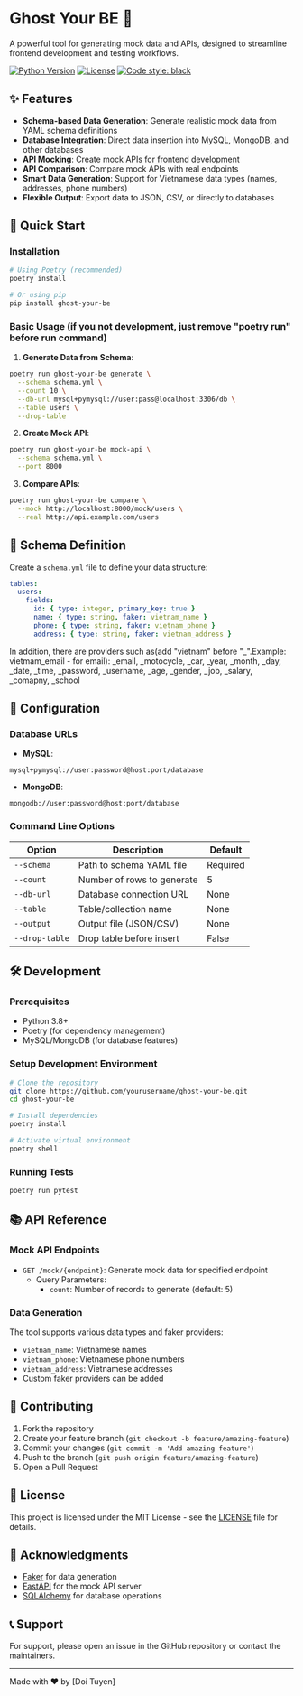 # Ghost Your BE 🚀

A powerful tool for generating mock data and APIs, designed to streamline frontend development and testing workflows.

[![Python Version](https://img.shields.io/badge/python-3.8%2B-blue)](https://www.python.org/downloads/)
[![License](https://img.shields.io/badge/license-MIT-green)](LICENSE)
[![Code style: black](https://img.shields.io/badge/code%20style-black-000000.svg)](https://github.com/psf/black)

## ✨ Features

- **Schema-based Data Generation**: Generate realistic mock data from YAML schema definitions
- **Database Integration**: Direct data insertion into MySQL, MongoDB, and other databases
- **API Mocking**: Create mock APIs for frontend development
- **API Comparison**: Compare mock APIs with real endpoints
- **Smart Data Generation**: Support for Vietnamese data types (names, addresses, phone numbers)
- **Flexible Output**: Export data to JSON, CSV, or directly to databases

## 🚀 Quick Start

### Installation

```bash
# Using Poetry (recommended)
poetry install

# Or using pip
pip install ghost-your-be
```

### Basic Usage (if you not development, just remove "poetry run" before run command)

1. **Generate Data from Schema**:
```bash
poetry run ghost-your-be generate \
  --schema schema.yml \
  --count 10 \
  --db-url mysql+pymysql://user:pass@localhost:3306/db \
  --table users \
  --drop-table
```

2. **Create Mock API**:
```bash
poetry run ghost-your-be mock-api \
  --schema schema.yml \
  --port 8000
```

3. **Compare APIs**:
```bash
poetry run ghost-your-be compare \
  --mock http://localhost:8000/mock/users \
  --real http://api.example.com/users
```

## 📝 Schema Definition

Create a `schema.yml` file to define your data structure:

```yaml
tables:
  users:
    fields:
      id: { type: integer, primary_key: true }
      name: { type: string, faker: vietnam_name }
      phone: { type: string, faker: vietnam_phone }
      address: { type: string, faker: vietnam_address }
```

In addition, there are providers such as(add "vietnam" before "_".Example: vietmam_email - for email): _email, _motocycle, _car, _year, _month, _day, _date, _time, _password, _username, _age, _gender, _job, _salary, _comapny, _school

## 🔧 Configuration

### Database URLs

- **MySQL**:
```
mysql+pymysql://user:password@host:port/database
```

- **MongoDB**:
```
mongodb://user:password@host:port/database
```

### Command Line Options

| Option | Description | Default |
|--------|-------------|---------|
| `--schema` | Path to schema YAML file | Required |
| `--count` | Number of rows to generate | 5 |
| `--db-url` | Database connection URL | None |
| `--table` | Table/collection name | None |
| `--output` | Output file (JSON/CSV) | None |
| `--drop-table` | Drop table before insert | False |

## 🛠️ Development

### Prerequisites

- Python 3.8+
- Poetry (for dependency management)
- MySQL/MongoDB (for database features)

### Setup Development Environment

```bash
# Clone the repository
git clone https://github.com/yourusername/ghost-your-be.git
cd ghost-your-be

# Install dependencies
poetry install

# Activate virtual environment
poetry shell
```

### Running Tests

```bash
poetry run pytest
```

## 📚 API Reference

### Mock API Endpoints

- `GET /mock/{endpoint}`: Generate mock data for specified endpoint
  - Query Parameters:
    - `count`: Number of records to generate (default: 5)

### Data Generation

The tool supports various data types and faker providers:

- `vietnam_name`: Vietnamese names
- `vietnam_phone`: Vietnamese phone numbers
- `vietnam_address`: Vietnamese addresses
- Custom faker providers can be added

## 🤝 Contributing

1. Fork the repository
2. Create your feature branch (`git checkout -b feature/amazing-feature`)
3. Commit your changes (`git commit -m 'Add amazing feature'`)
4. Push to the branch (`git push origin feature/amazing-feature`)
5. Open a Pull Request

## 📄 License

This project is licensed under the MIT License - see the [LICENSE](LICENSE) file for details.

## 🙏 Acknowledgments

- [Faker](https://github.com/joke2k/faker) for data generation
- [FastAPI](https://fastapi.tiangolo.com/) for the mock API server
- [SQLAlchemy](https://www.sqlalchemy.org/) for database operations

## 📞 Support

For support, please open an issue in the GitHub repository or contact the maintainers.

---

Made with ❤️ by [Doi Tuyen]
